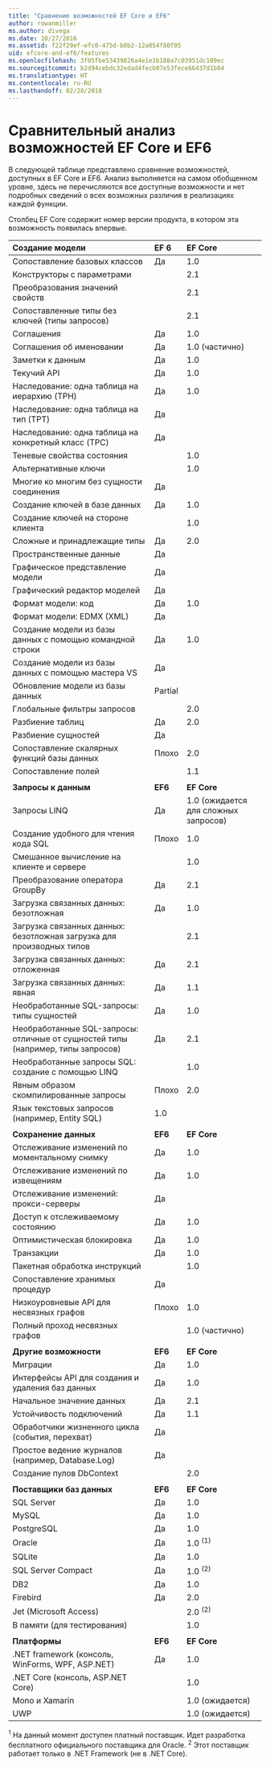 ```yaml
---
title: "Сравнение возможностей EF Core и EF6"
author: rowanmiller
ms.author: divega
ms.date: 10/27/2016
ms.assetid: f22f29ef-efc0-475d-b0b2-12a054f80f95
uid: efcore-and-ef6/features
ms.openlocfilehash: 3f05fbe53439826a4e1e1b188a7c03951dc109ec
ms.sourcegitcommit: b2d94cebdc32edad4fecb07e53fece66437d1b04
ms.translationtype: HT
ms.contentlocale: ru-RU
ms.lasthandoff: 02/28/2018
---
```

# <a name="ef-core-and-ef6-feature-by-feature-comparison"></a>Сравнительный анализ возможностей EF Core и EF6

В следующей таблице представлено сравнение возможностей, доступных в EF Core и EF6. Анализ выполняется на самом обобщенном уровне, здесь не перечисляются все доступные возможности и нет подробных сведений о всех возможных различия в реализациях каждой функции.

Столбец EF Core содержит номер версии продукта, в котором эта возможность появилась впервые.

| **Создание модели**                                  | **EF 6** | **EF Core**                           |
|:------------------------------------------------------|:---------|:--------------------------------------|
| Сопоставление базовых классов                                   | Да      | 1.0                                   |
| Конструкторы с параметрами                          |          | 2.1                                   |
| Преобразования значений свойств                            |          | 2.1                                   |
| Сопоставленные типы без ключей (типы запросов)               |          | 2.1                                   |
| Соглашения                                           | Да      | 1.0                                   |
| Соглашения об именовании                                    | Да      | 1.0 (частично)                         |
| Заметки к данным                                      | Да      | 1.0                                   |
| Текучий API                                            | Да      | 1.0                                   |
| Наследование: одна таблица на иерархию (TPH)                | Да      | 1.0                                   |
| Наследование: одна таблица на тип (TPT)                     | Да      |                                       |
| Наследование: одна таблица на конкретный класс (TPC)           | Да      |                                       |
| Теневые свойства состояния                               |          | 1.0                                   |
| Альтернативные ключи                                        |          | 1.0                                   |
| Многие ко многим без сущности соединения                      | Да      |                                       |
| Создание ключей в базе данных                              | Да      | 1.0                                   |
| Создание ключей на стороне клиента                                |          | 1.0                                   |
| Сложные и принадлежащие типы                                   | Да      | 2.0                                   |
| Пространственные данные                                          | Да      |                                       |
| Графическое представление модели                      | Да      |                                       |
| Графический редактор моделей                                | Да      |                                       |
| Формат модели: код                                    | Да      | 1.0                                   |
| Формат модели: EDMX (XML)                              | Да      |                                       |
| Создание модели из базы данных с помощью командной строки              | Да      | 1.0                                   |
| Создание модели из базы данных с помощью мастера VS                 | Да      |                                       |
| Обновление модели из базы данных                            | Partial  |                                       |
| Глобальные фильтры запросов                                  |          | 2.0                                   |
| Разбиение таблиц                                       | Да      | 2.0                                   |
| Разбиение сущностей                                      | Да      |                                       |
| Сопоставление скалярных функций базы данных                      | Плохо     | 2.0                                   |
| Сопоставление полей                                         |          | 1.1                                   |
|                                                       |          |                                       |
| **Запросы к данным**                                     | **EF6**  | **EF Core**                           |
| Запросы LINQ                                          | Да      | 1.0 (ожидается для сложных запросов) |
| Создание удобного для чтения кода SQL                                | Плохо     | 1.0                                   |
| Смешанное вычисление на клиенте и сервере                        |          | 1.0                                   |
| Преобразование оператора GroupBy                                   | Да      | 2.1                                   |
| Загрузка связанных данных: безотложная                           | Да      | 1.0                                   |
| Загрузка связанных данных: безотложная загрузка для производных типов |          | 2.1                                   |
| Загрузка связанных данных: отложенная                            | Да      | 2.1                                   |
| Загрузка связанных данных: явная                        | Да      | 1.1                                   |
| Необработанные SQL-запросы: типы сущностей                         | Да      | 1.0                                   |
| Необработанные SQL-запросы: отличные от сущностей типы (например, типы запросов)  | Да      | 2.1                                   |
| Необработанные запросы SQL: создание с помощью LINQ                  |          | 1.0                                   |
| Явным образом скомпилированные запросы                           | Плохо     | 2.0                                   |
| Язык текстовых запросов (например, Entity SQL)           | 1.0      |                                       |
|                                                       |          |                                       |
| **Сохранение данных**                                       | **EF6**  | **EF Core**                           |
| Отслеживание изменений по моментальному снимку                             | Да      | 1.0                                   |
| Отслеживание изменений по извещениям                         | Да      | 1.0                                   |
| Отслеживание изменений: прокси-серверы                              | Да      |                                       |
| Доступ к отслеживаемому состоянию                               | Да      | 1.0                                   |
| Оптимистическая блокировка                                | Да      | 1.0                                   |
| Транзакции                                          | Да      | 1.0                                   |
| Пакетная обработка инструкций                                |          | 1.0                                   |
| Сопоставление хранимых процедур                              | Да      |                                       |
| Низкоуровневые API для несвязных графов                     | Плохо     | 1.0                                   |
| Полный проход несвязных графов                         |          | 1.0 (частично)                         |
|                                                       |          |                                       |
| **Другие возможности**                                    | **EF6**  | **EF Core**                           |
| Миграции                                            | Да      | 1.0                                   |
| Интерфейсы API для создания и удаления баз данных                       | Да      | 1.0                                   |
| Начальное значение данных                                             | Да      | 2.1                                   |
| Устойчивость подключений                                 | Да      | 1.1                                   |
| Обработчики жизненного цикла (события, перехват)                | Да      |                                       |
| Простое ведение журналов (например, Database.Log)                    | Да      |                                       |
| Создание пулов DbContext                                     |          | 2.0                                   |
|                                                       |          |                                       |
| **Поставщики баз данных**                                | **EF6**  | **EF Core**                           |
| SQL Server                                            | Да      | 1.0                                   |
| MySQL                                                 | Да      | 1.0                                   |
| PostgreSQL                                            | Да      | 1.0                                   |
| Oracle                                                | Да      | 1.0 <sup>(1)</sup>                    |
| SQLite                                                | Да      | 1.0                                   |
| SQL Server Compact                                    | Да      | 1.0 <sup>(2)</sup>                    |
| DB2                                                   | Да      | 1.0                                   |
| Firebird                                              | Да      | 2.0                                   |
| Jet (Microsoft Access)                                |          | 2.0 <sup>(2)</sup>                    |
| В памяти (для тестирования)                               |          | 1.0                                   |
|                                                       |          |                                       |
| **Платформы**                                         | **EF6**  | **EF Core**                           |
| .NET framework (консоль, WinForms, WPF, ASP.NET)      | Да      | 1.0                                   |
| .NET Core (консоль, ASP.NET Core)                     |          | 1.0                                   |
| Mono и Xamarin                                        |          | 1.0 (ожидается)                     |
| UWP                                                   |          | 1.0 (ожидается)                     |

<sup>1</sup> На данный момент доступен платный поставщик. Идет разработка бесплатного официального поставщика для Oracle.
<sup>2</sup> Этот поставщик работает только в .NET Framework (не в .NET Core).
